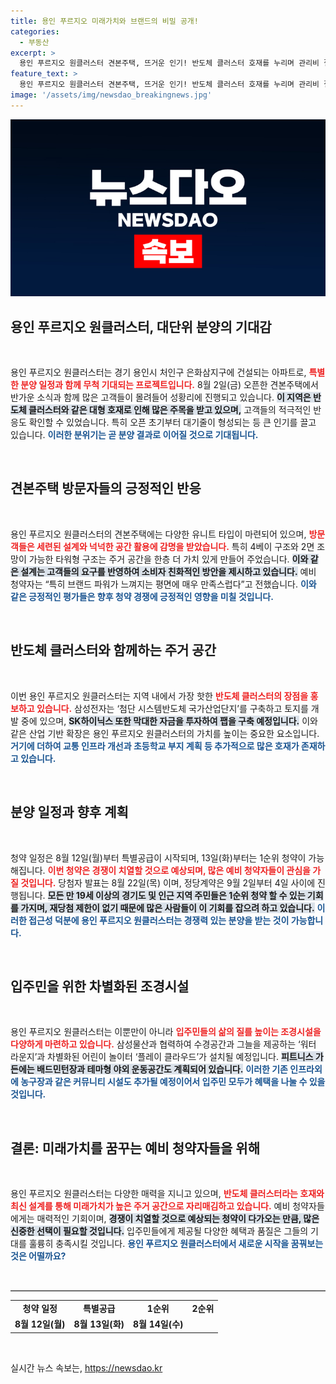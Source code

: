 ```yaml
---
title: 용인 푸르지오 미래가치와 브랜드의 비밀 공개!
categories:
  - 부동산
excerpt: >
  용인 푸르지오 원클러스터 견본주택, 뜨거운 인기! 반도체 클러스터 호재를 누리며 관리비 절감과 고급스러운 생활을 경험할 기회. 특별공급과 청약 일정이 다가오며 치열한 경쟁이 예고됩니다!
feature_text: >
  용인 푸르지오 원클러스터 견본주택, 뜨거운 인기! 반도체 클러스터 호재를 누리며 관리비 절감과 고급스러운 생활을 경험할 기회. 특별공급과 청약 일정이 다가오며 치열한 경쟁이 예고됩니다!
image: '/assets/img/newsdao_breakingnews.jpg'
---
```


<p><img src="/assets/img/newsdao_breakingnews.jpg" alt="pcversion 속보" /></p>

<h2 data-ke-size="size26">용인 푸르지오 원클러스터, 대단위 분양의 기대감</h2>

<p data-ke-size="size16">&nbsp;</p>

<p>용인 푸르지오 원클러스터는 경기 용인시 처인구 은화삼지구에 건설되는 아파트로, <b><span style="color: #ee2323;">특별한 분양 일정과 함께 무척 기대되는 프로젝트입니다.</span></b> 8월 2일(금) 오픈한 견본주택에서 반가운 소식과 함께 많은 고객들이 몰려들어 성황리에 진행되고 있습니다. <b><span style="background-color: #21538527;">이 지역은 반도체 클러스터와 같은 대형 호재로 인해 많은 주목을 받고 있으며,</span></b> 고객들의 적극적인 반응도 확인할 수 있었습니다. 특히 오픈 초기부터 대기줄이 형성되는 등 큰 인기를 끌고 있습니다. <b><span style="color: #1a5490;">이러한 분위기는 곧 분양 결과로 이어질 것으로 기대됩니다.</span></b></p>

<p data-ke-size="size16">&nbsp;</p>

<h2 data-ke-size="size26">견본주택 방문자들의 긍정적인 반응</h2>

<p data-ke-size="size16">&nbsp;</p>

<p>용인 푸르지오 원클러스터의 견본주택에는 다양한 유니트 타입이 마련되어 있으며, <b><span style="color: #ee2323;">방문객들은 세련된 설계와 넉넉한 공간 활용에 감명을 받았습니다.</span></b> 특히 4베이 구조와 2면 조망이 가능한 타워형 구조는 주거 공간을 한층 더 가치 있게 만들어 주었습니다. <b><span style="background-color: #21538527;">이와 같은 설계는 고객들의 요구를 반영하여 소비자 친화적인 방안을 제시하고 있습니다.</span></b> 예비 청약자는 “특히 브랜드 파워가 느껴지는 평면에 매우 만족스럽다”고 전했습니다. <b><span style="color: #1a5490;">이와 같은 긍정적인 평가들은 향후 청약 경쟁에 긍정적인 영향을 미칠 것입니다.</span></b></p>

<p data-ke-size="size16">&nbsp;</p>

<h2 data-ke-size="size26">반도체 클러스터와 함께하는 주거 공간</h2>

<p data-ke-size="size16">&nbsp;</p>

<p>이번 용인 푸르지오 원클러스터는 지역 내에서 가장 핫한 <b><span style="color: #ee2323;">반도체 클러스터의 장점을 홍보하고 있습니다.</span></b> 삼성전자는 ‘첨단 시스템반도체 국가산업단지’를 구축하고 토지를 개발 중에 있으며, <b><span style="background-color: #21538527;">SK하이닉스 또한 막대한 자금을 투자하여 팹을 구축 예정입니다.</span></b> 이와 같은 산업 기반 확장은 용인 푸르지오 원클러스터의 가치를 높이는 중요한 요소입니다. <b><span style="color: #1a5490;">거기에 더하여 교통 인프라 개선과 초등학교 부지 계획 등 추가적으로 많은 호재가 존재하고 있습니다.</span></b></p>

<p data-ke-size="size16">&nbsp;</p>

<h2 data-ke-size="size26">분양 일정과 향후 계획</h2>

<p data-ke-size="size16">&nbsp;</p>

<p>청약 일정은 8월 12일(월)부터 특별공급이 시작되며, 13일(화)부터는 1순위 청약이 가능해집니다. <b><span style="color: #ee2323;">이번 청약은 경쟁이 치열할 것으로 예상되며, 많은 예비 청약자들이 관심을 가질 것입니다.</span></b> 당첨자 발표는 8월 22일(목) 이며, 정당계약은 9월 2일부터 4일 사이에 진행됩니다. <b><span style="background-color: #21538527;">모든 만 19세 이상의 경기도 및 인근 지역 주민들은 1순위 청약 할 수 있는 기회를 가지며, 재당첨 제한이 없기 때문에 많은 사람들이 이 기회를 잡으려 하고 있습니다.</span></b> <b><span style="color: #1a5490;">이러한 접근성 덕분에 용인 푸르지오 원클러스터는 경쟁력 있는 분양을 받는 것이 가능합니다.</span></b></p>

<p data-ke-size="size16">&nbsp;</p>

<h2 data-ke-size="size26">입주민을 위한 차별화된 조경시설</h2>

<p data-ke-size="size16">&nbsp;</p>

<p>용인 푸르지오 원클러스터는 이뿐만이 아니라 <b><span style="color: #ee2323;">입주민들의 삶의 질를 높이는 조경시설을 다양하게 마련하고 있습니다.</span></b> 삼성물산과 협력하여 수경공간과 그늘을 제공하는 ‘워터 라운지’과 차별화된 어린이 놀이터 ‘플레이 클라우드’가 설치될 예정입니다. <b><span style="background-color: #21538527;">피트니스 가든에는 배드민턴장과 테마형 야외 운동공간도 계획되어 있습니다.</span></b> <b><span style="color: #1a5490;">이러한 기존 인프라외에 농구장과 같은 커뮤니티 시설도 추가될 예정이어서 입주민 모두가 혜택을 나눌 수 있을 것입니다.</span></b></p>

<p data-ke-size="size16">&nbsp;</p>

<h2 data-ke-size="size26">결론: 미래가치를 꿈꾸는 예비 청약자들을 위해</h2>

<p data-ke-size="size16">&nbsp;</p>

<p>용인 푸르지오 원클러스터는 다양한 매력을 지니고 있으며, <b><span style="color: #ee2323;">반도체 클러스터라는 호재와 최신 설계를 통해 미래가치가 높은 주거 공간으로 자리매김하고 있습니다.</span></b> 예비 청약자들에게는 매력적인 기회이며, <b><span style="background-color: #21538527;">경쟁이 치열할 것으로 예상되는 청약이 다가오는 만큼, 많은 신중한 선택이 필요할 것입니다.</span></b> 입주민들에게 제공될 다양한 혜택과 품질은 그들의 기대를 훌륭히 충족시킬 것입니다. <b><span style="color: #1a5490;">용인 푸르지오 원클러스터에서 새로운 시작을 꿈꿔보는 것은 어떨까요?</span></b></p>

<p data-ke-size="size16">&nbsp;</p>

<hr style="height: 1px; border: 0; border-top: 1px solid #ccc;" />

<table style="width: 100%;">
    <tr>
        <td style="text-align: center; height: 17px;"><b>청약 일정</b></td>
        <td style="text-align: center; height: 17px;"><b>특별공급</b></td>
        <td style="text-align: center; height: 17px;"><b>1순위</b></td>
        <td style="text-align: center; height: 17px;"><b>2순위</b></td>
    </tr>
    <tr>
        <td style="text-align: center; height: 17px;"><b>8월 12일(월)</b></td>
        <td style="text-align: center; height: 17px;"><b>8월 13일(화)</b></td>
        <td style="text-align: center; height: 17px;"><b>8월 14일(수)</b></td>
    </tr>
</table>

<p data-ke-size="size16">&nbsp;</p>
실시간 뉴스 속보는, <a href="https://newsdao.kr" rel="dofollow">https://newsdao.kr</a>


